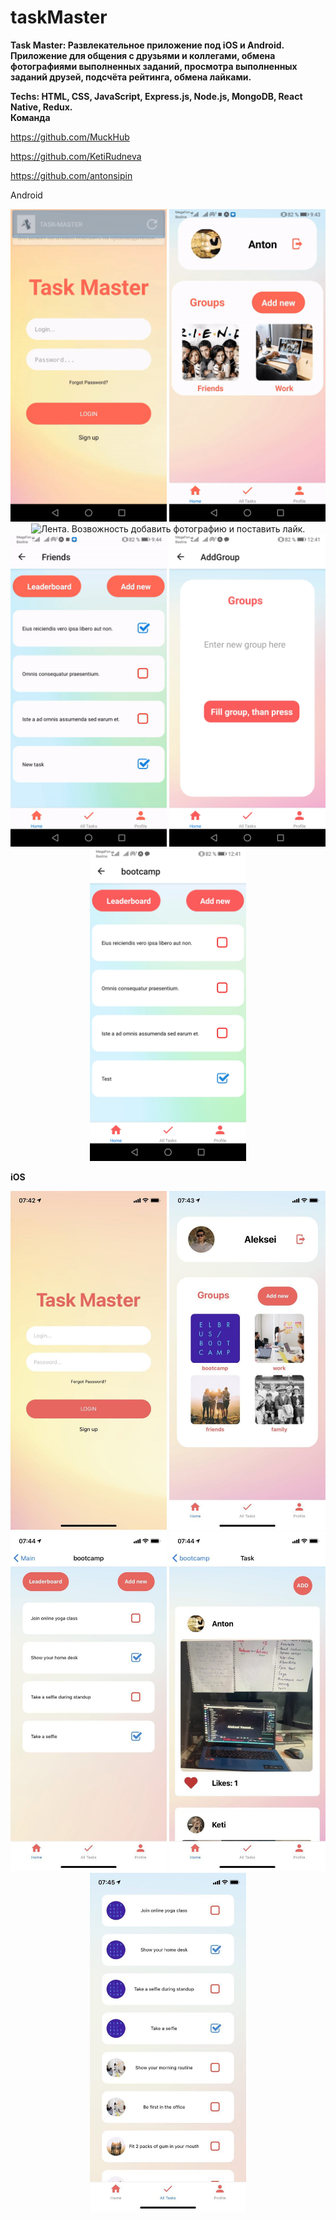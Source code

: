 # taskMaster

<b> Task Master: Развлекательное приложение под iOS и Android. Приложение для общения с друзьями и коллегами, обмена фотографиями выполненных заданий, просмотра выполненных заданий друзей, подсчёта рейтинга, обмена лайками.
  </b> <br />
  
 <b>
Techs: HTML, CSS, JavaScript, Express.js, Node.js, MongoDB, React Native, Redux.
 </b> <br />
 
 <b>
Команда
</b>

https://github.com/MuckHub

https://github.com/KetiRudneva

https://github.com/antonsipin

Android
  </b>
  <p align="center">
  <img src="assets/Android_gif_0.gif" width="250" title="Экран регистрации">
  <img src="assets/Android_gif_1.gif" width="250" title="Экран добавления задачи">
  <img src="assets/Android_gif_2.gif" width="250" title="Лента. Возвожность добавить фотографию и поставить лайк.">
  <img src="assets/Android_gif_3.gif" width="250" title="Рейтинг на экране Liderboard">
  <img src="assets/Android_2.jpg" width="250" title="Экран добавления группы">
  <img src="assets/Android_3.jpg" width="250" alt="Лента. Возвожность добавить фотографию и поставить лайк.">
  </p>

<b>
iOS
</b>

<p align="center">
  <img src="assets/1" width="250" title="Экран регистрации">
  <img src="assets/2" width="250" alt="Аккаунт пользователя">
  <img src="assets/3" width="250" title="Экран добавления задачи">
  <img src="assets/4" width="250" alt="Лента. Возвожность добавить фотографию и поставить лайк.">
  <img src="assets/5" width="250" alt="Список всех задач">
</p>

<b>


